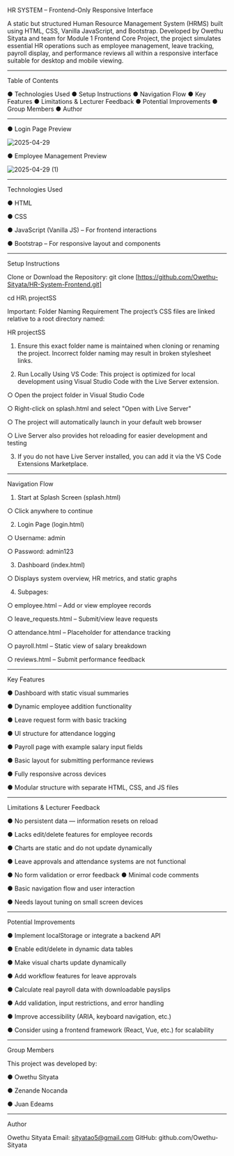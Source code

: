 HR SYSTEM – Frontend-Only Responsive Interface

A static but structured Human Resource Management System (HRMS) built using HTML, CSS, Vanilla JavaScript, and Bootstrap. Developed by Owethu Sityata and team for Module 1 Frontend Core Project, the project simulates essential HR operations such as employee management, leave tracking, payroll display, and performance reviews all within a responsive interface suitable for desktop and mobile viewing.

---

Table of Contents

● Technologies Used 
● Setup Instructions 
● Navigation Flow 
● Key Features 
● Limitations & Lecturer Feedback 
● Potential Improvements
● Group Members 
● Author

---


● Login Page Preview

 ![2025-04-29](https://github.com/user-attachments/assets/155e1513-3491-48e7-806a-1fa8a7b2246b)


● Employee Management Preview

![2025-04-29 (1)](https://github.com/user-attachments/assets/1bb4a86f-7e17-4156-9d62-b171031ca55c)

---

Technologies Used

● HTML

● CSS

● JavaScript (Vanilla JS) – For frontend interactions

● Bootstrap – For responsive layout and components

---

Setup Instructions

Clone or Download the Repository: git clone [https://github.com/Owethu-Sityata/HR-System-Frontend.git]

cd HR\ projectSS


Important: Folder Naming Requirement The project’s CSS files are linked relative to a root directory named:

HR projectSS

1. Ensure this exact folder name is maintained when cloning or renaming the project. Incorrect folder naming may result in broken stylesheet links.

2. Run Locally Using VS Code: This project is optimized for local development using Visual Studio Code with the Live Server extension.

○ Open the project folder in Visual Studio Code

○ Right-click on splash.html and select "Open with Live Server"

○ The project will automatically launch in your default web browser

○ Live Server also provides hot reloading for easier development and testing

3. If you do not have Live Server installed, you can add it via the VS Code Extensions Marketplace.

---

Navigation Flow

1. Start at Splash Screen (splash.html)

○ Click anywhere to continue

2. Login Page (login.html)

○ Username: admin

○ Password: admin123

3. Dashboard (index.html)

○ Displays system overview, HR metrics, and static graphs

4. Subpages:

○ employee.html – Add or view employee records

○ leave_requests.html – Submit/view leave requests

○ attendance.html – Placeholder for attendance tracking

○ payroll.html – Static view of salary breakdown

○ reviews.html – Submit performance feedback

---

Key Features

● Dashboard with static visual summaries

● Dynamic employee addition functionality

● Leave request form with basic tracking

● UI structure for attendance logging

● Payroll page with example salary input fields

● Basic layout for submitting performance reviews

● Fully responsive across devices

● Modular structure with separate HTML, CSS, and JS files

---

Limitations & Lecturer Feedback

● No persistent data — information resets on reload

● Lacks edit/delete features for employee records

● Charts are static and do not update dynamically

● Leave approvals and attendance systems are not functional

● No form validation or error feedback
● Minimal code comments

● Basic navigation flow and user interaction

● Needs layout tuning on small screen devices

---

Potential Improvements

● Implement localStorage or integrate a backend API

● Enable edit/delete in dynamic data tables

● Make visual charts update dynamically

● Add workflow features for leave approvals

● Calculate real payroll data with downloadable payslips

● Add validation, input restrictions, and error handling

● Improve accessibility (ARIA, keyboard navigation, etc.)

● Consider using a frontend framework (React, Vue, etc.) for scalability

---

Group Members

This project was developed by:

● Owethu Sityata

● Zenande Nocanda

● Juan Edeams


---

Author

Owethu Sityata
Email: sityatao5@gmail.com 
GitHub: github.com/Owethu-Sityata
